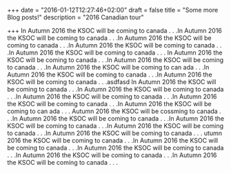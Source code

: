 +++
date = "2016-01-12T12:27:46+02:00"
draft = false
title = "Some more Blog posts!"
description = "2016 Canadian tour"

+++
In Autumn 2016 the KSOC will be coming to canada . . .In Autumn 2016 the KSOC will be coming to canada . . .In Autumn 2016 the KSOC will be coming to canada . . .In Autumn 2016 the KSOC will be coming to canada . . .In Autumn 2016 the KSOC will be coming to canada . . . In Autumn 2016 the   KSOC will be coming to canada . . .In Autumn 2016 the KSOC will be coming to canada . . .In Autumn 2016 the KSOC will be coming to can  ada . . .In Autumn 2016 the KSOC will be coming to canada . . .In Autumn 2016 the KSOC will be coming to canada . . .asdfasd
In Autumn 2016 the KSOC will be coming to canada . . .In Autumn 2016 the KSOC will be coming to canada . . .In Autumn 2016 the KSOC will be coming to canada . . .In Autumn 2016 the KSOC will be coming to canada . . .In Autumn 2016 the KSOC will be coming to can ada . . .  Autumn 2016 the KSOC will be cossming to canada . . .In Autumn 2016 the KSOC will be coming to canada . . .In Autumn 2016 the KSOC will be coming to canada . . .In Autumn 2016 the KSOC will be coming to canada . . .In Autumn 2016 the KSOC will be coming to canada . . . utumn 2016 the KSOC will be coming to canada . . .In Autumn 2016 the KSOC will be coming to canada . . .In Autumn 2016 the KSOC will be coming to canada . . .In Autumn 2016 the KSOC will be coming to canada . . .In Autumn 2016 the KSOC will be coming to canada . . .
